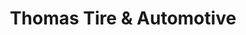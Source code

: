 ---
title: "Thomas Tire & Automotive"
url: /aberdeen/thomas-tire-and-automotive/
shop: car repair
---